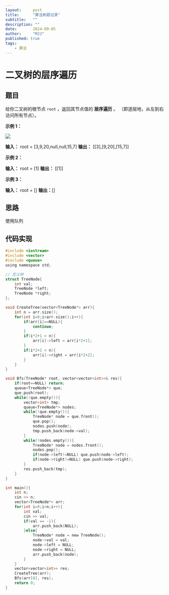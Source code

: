 ```yaml
---
layout:     post
title:      "算法刷题记录"
subtitle:   ""
description: ""
date:       2024-09-05
author:     "MJJ"
published: true 
tags:
    - 算法
---
```


# 二叉树的层序遍历

## 题目

给你二叉树的根节点 `root` ，返回其节点值的 **层序遍历** 。 （即逐层地，从左到右访问所有节点）。

**示例 1：**

![](https://assets.leetcode.com/uploads/2021/02/19/tree1.jpg)

**输入：** root = [3,9,20,null,null,15,7]
**输出：** [[3],[9,20],[15,7]]

**示例 2：**

**输入：** root = [1]
**输出：** [[1]]

**示例 3：**

**输入：** root = []
**输出：**[] 

## 思路

使用队列

## 代码实现

```C
#include <iostream>
#include <vector>
#include <queue>
using namespace std;

// 定义树
struct TreeNode{
	int val;
	TreeNode *left;
	TreeNode *right;
};

void CreateTree(vector<TreeNode*> arr){
	int n = arr.size();
	for(int i=0;i<arr.size();i++){
		if(arr[i]==NULL){
			continue;
		}
		if(i*2+1 < n){
			arr[i]->left = arr[i*2+1];
		}
		if(i*2+2 < n){
			arr[i]->right = arr[i*2+2];
		}
	}
}

void Bfs(TreeNode* root, vector<vector<int>>& res){
	if(root==NULL) return;
	queue<TreeNode*> que;
	que.push(root);
	while(!que.empty()){
		vector<int> tmp;
		queue<TreeNode*> nodes;
		while(!que.empty()){
			TreeNode* node = que.front();
			que.pop();
			nodes.push(node);
			tmp.push_back(node->val);
		}
		while(!nodes.empty()){
			TreeNode* node = nodes.front();
			nodes.pop();
			if(node->left!=NULL) que.push(node->left);
			if(node->right!=NULL) que.push(node->right);
		}
		res.push_back(tmp);
	}
}

int main(){
	int n;
	cin >> n;
	vector<TreeNode*> arr;
	for(int i=0;i<n;i++){
		int val;
		cin >> val;
		if(val == -1){
			arr.push_back(NULL);
		}else{
			TreeNode* node = new TreeNode();
			node->val = val;
			node->left = NULL;
			node->right = NULL;
			arr.push_back(node);
		}
	}		
	vector<vector<int>> res;
	CreateTree(arr);
	Bfs(arr[0], res);
	return 0;
}
```